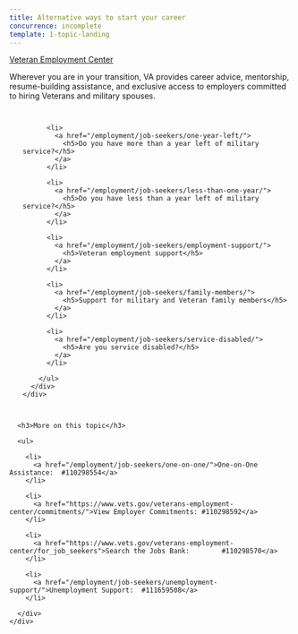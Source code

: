 ```yaml
---
title: Alternative ways to start your career
concurrence: incomplete
template: 1-topic-landing
---
```


<div class="main" role="main" markdown="0">

<div class="action-bar">
  <div class="row">
    <div class="small-12 columns">
      <a class="usa-button-primary" href="/veteran-employment-center/">Veteran Employment Center</a>
    </div>
  </div>
</div>

<div class="section one" markdown="0">
<div class="primary" markdown="0">
<div class="row" markdown="0">
<div class="small-12 columns" markdown="1">

Wherever you are in your transition, VA provides career advice, mentorship, resume-building assistance, and exclusive access to employers committed to hiring Veterans and military spouses.

</div>
</div>
</div>

<div class="navigation">
  <div class="row">
    <div class="small-12 columns">
        <ul class="small-block-grid-1 medium-block-grid-3 cards small">

          <li>
            <a href="/employment/job-seekers/one-year-left/">
              <h5>Do you have more than a year left of military service?</h5>
            </a>
          </li>

          <li>
            <a href="/employment/job-seekers/less-than-one-year/">
              <h5>Do you have less than a year left of military service?</h5>
            </a>
          </li>

          <li>
            <a href="/employment/job-seekers/employment-support/">
              <h5>Veteran employment support</h5>
            </a>
          </li>

          <li>
            <a href="/employment/job-seekers/family-members/">
              <h5>Support for military and Veteran family members</h5>
            </a>
          </li>

          <li>
            <a href="/employment/job-seekers/service-disabled/">
              <h5>Are you service disabled?</h5>
            </a>
          </li>

        </ul>
      </div>
    </div>
  </div>  
</div>

<div class="section two">
  <div class="row">
    <div class="small-12 columns">

      <h3>More on this topic</h3>

      <ul>

        <li>
          <a href="/employment/job-seekers/one-on-one/">One-on-One Assistance:  #110298554</a>
        </li>

        <li>
          <a href="https://www.vets.gov/veterans-employment-center/commitments/">View Employer Commitments: #110298592</a>
        </li>

        <li>
          <a href="https://www.vets.gov/veterans-employment-center/for_job_seekers">Search the Jobs Bank:        #110298570</a>
        </li>  

        <li>
          <a href="/employment/job-seekers/unemployment-support/">Unemployment Support:  #111659508</a>
        </li>    

      </div>
    </div>  
  </div>






</div>
